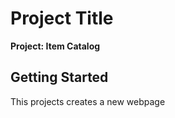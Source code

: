 # Project Title

**Project: Item Catalog**

## Getting Started

This projects creates a new webpage

